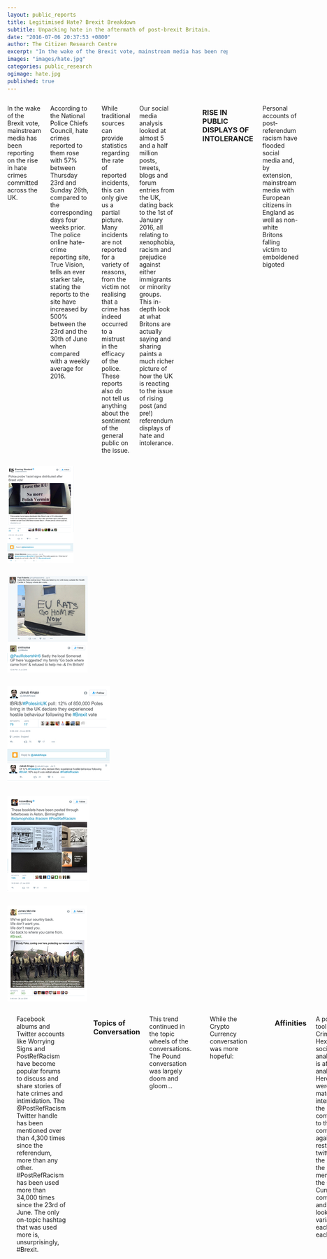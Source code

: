 ```yaml
---
layout: public_reports
title: Legitimised Hate? Brexit Breakdown
subtitle: Unpacking hate in the aftermath of post-brexit Britain. 
date: "2016-07-06 20:37:53 +0800"
author: The Citizen Research Centre
excerpt: "In the wake of the Brexit vote, mainstream media has been reporting on the rise in hate crimes committed across the UK."
images: "images/hate.jpg"
categories: public_research
ogimage: hate.jpg
published: true
---
```

<div class="row">
    <div class='medium-2 large-2 columns'>
        <div class='spacing'></div>
    </div>
<div class='medium-8 large-8 columns'>
<p>In the wake of the Brexit vote, mainstream media has been reporting on the rise in hate crimes committed across the UK.</p>

<p>According to the National Police Chiefs Council, hate crimes reported to them rose with 57% between Thursday 23rd and Sunday 26th, compared to the corresponding days four weeks prior. The police online hate-crime reporting site, True Vision, tells an ever starker tale, stating the reports to the site have increased by 500% between the 23rd and the 30th of June when compared with a weekly average for 2016.</p>

<p>While traditional sources can provide statistics regarding the rate of reported incidents, this can only give us a partial picture. Many incidents are not reported for a variety of reasons, from the victim not realising that a crime has indeed occurred to a mistrust in the efficacy of the police. These reports also do not tell us anything about the sentiment of the general public on the issue.</p>

<p>Our social media analysis looked at almost 5 and a half million posts, tweets, blogs and forum entries from the UK, dating back to the 1st of January 2016, all relating to xenophobia, racism and prejudice against  either immigrants or minority groups. This in-depth look at what Britons are actually saying and sharing paints a much richer picture of how the UK is reacting to the issue of rising post (and pre!) referendum displays of hate and intolerance.</p>

<p style="text-align: center;" ><img src="images/blog-images/hate_tweets.jpg"></p>
<div class='spacing'></div>
<h3>RISE IN PUBLIC DISPLAYS OF INTOLERANCE</h3>
<p>Personal accounts of post-referendum racism have flooded social media and, by extension, mainstream media with European citizens in England as well as non-white Britons falling victim to emboldened bigoted </p>
</div>
<div class='medium-2 large-2 columns'>
        <div class='spacing'></div>
    </div>
</div>
<div class="row">
    <div class='medium-1 large-1 columns'>
        <div class='spacing'></div>
    </div>
    <div class='medium-2 large-2 columns'>
        <p ><img src="images/blog-images/hate_tweet_1.jpg"></p>
    </div>
     <div class='medium-2 large-2 columns'>
        <p ><img src="images/blog-images/hate_tweet_2.jpg"></p>
    </div>
     <div class='medium-2 large-2 columns'>
        <p ><img src="images/blog-images/hate_tweet_3.jpg"></p>
    </div>
     <div class='medium-2 large-2 columns'>
        <p ><img src="images/blog-images/hate_tweet_4.jpg"></p>
    </div>
     <div class='medium-2 large-2 columns'>
        <p ><img src="images/blog-images/hate_tweet_5.jpg"></p>
    </div>
    
<div class='medium-1 large-1 columns'>
        <div class='spacing'></div>
    </div>
</div>
<div class="row">
    <div class='medium-2 large-2 columns'>
        <div class='spacing'></div>
    </div>
<div class='medium-8 large-8 columns'>
<div class='spacing'></div>
<p>Facebook albums and Twitter accounts like Worrying Signs and PostRefRacism have become popular forums to discuss and share stories of hate crimes and intimidation. The @PostRefRacism Twitter handle has been mentioned over than 4,300 times since the referendum, more than any other.  #PostRefRacism has been used more than 34,000 times since the 23rd of June. The only on-topic hashtag that was used more is, unsurprisingly, #Brexit.
</p>
<p style="text-align: center;" ><img src="images/blog-images/crypto_conversation.PNG"></p>
<div class='spacing'></div>
<h3>Topics of Conversation</h3>
<p>This trend continued in the topic wheels of the conversations. The Pound conversation was largely doom and gloom…</p>
<p style="text-align: center;" ><img src="images/blog-images/pound_wheel.PNG"></p>
<p>While the Crypto Currency conversation was more hopeful:</p>
<p style="text-align: center;" ><img src="images/blog-images/crypto_wheel.PNG"></p>
<div class='spacing'></div>
<h3>Affinities</h3>
<p>A powerful tool in Crimson Hexagon’s social media analysis box is affinities analysis. Here we were able to match the interests of the people contributing to the Pound conversation against the rest of twitter, so the same for the members of the Crypto Currency conversation and then look at the variances of each against each other.</p><p>
Those contributing to the Pound conversation tended to be more ‘establishment’ – interested in stock markets, forex, David Cameron and finance.</p><p>
Those contributing to the Crypto Currency conversation were demonstrably more forward thinking – and tended to be interested in Noam Chomsky, P2P (sharing services), Bitcoin and Reddit. 
</p>
<h3>Implications</h3>
<p>As established currencies wax and wane, hedges emerge… Traditionally gold has been the hedge in turbulent times –now crypto currencies also play a role.</p><p>
While this piece has focused on the pound, emerging market currencies and economies usually bear the brunt of political uncertainty and social upheaval. Strong, coherent policies that are supported by citizens are the hallmark of a stable democracy. Brexit has shown us that even the most developed economies hide fractured societies, with disparate ambitions and goals for their future. Fear hides in the wings, and politicians need to beware of reducing complex decisions to binary options in referenda.
</p>
<h3>About The Citizen Research Centre</h3>
<p><a href="{{site.url}}" target="_blank">The Citizen Research Centre</a> is an organisation dedicated to investigating our societies and providing accurate, meaningful data that can be used to effect change – through knowledge, understanding of ourselves and ‘the other’ and through policy.</p><p>
We describe what we do as social research. This is research done in order to improve and expand on our knowledge of the world by providing decision makers in social policy and intervention projects with the best data possible.</p><p>
We run primary face-to-face research - both quantitative and qualitative - in 54 countries in Africa and the Middle East. <a href="http://citizenresearchcentre.org/where-we-work.html">Click here</a> for a list of countries in which we run face-to-face research.</p><p>
We run analytic research on social media globally through our partnership with <a href="http://www.crimsonhexagon.com/" target="_blank">Crimson Hexagon</a>, arguably the best social media analysis platform in the world. This and other reports are generated through mining and reporting on our social media data base, which currently holds almost 1 trillion pieces of social media data.</p><p>
We are committed to providing research on Citizens, and also research for Citizens – that reflect their own views back to them through social media analytics.
</p>
</div>
<div class='medium-2 large-2 columns'>
    <div class='spacing'></div>
    </div>
</div>




<script>
  $(function () {

    $(document).ready(function () {

        // Build the chart
        $('#prevote').highcharts({
            chart: {
                plotBackgroundColor: null,
                plotBorderWidth: null,
                plotShadow: false,
                type: 'pie'
            },
            title: {
                text: 'June 1- June 22nd (the days before the referendum) '
            },
            tooltip: {
                pointFormat: '{series.name}: <b>{point.percentage:.1f}%</b>'
            },
            plotOptions: {
                pie: {
                    allowPointSelect: true,
                    cursor: 'pointer',
                    size: '80%',
                    dataLabels: {
                        enabled: true
                    },
                    showInLegend: false
                }
            },
            series: [{
                name: '% of Brexit Conversation',
                colorByPoint: true,
                data: [{
                    name: 'Under 18 (51 365 posts)',
                    color: '#26B8EB',
                    y: 6.5
                }, {
                    name: '18-24 (8 407 posts)',
                    color: '#333333',
                    y: 1.2
                }, {
                    name: '25-34 (12 404 posts)',
                    color: '#868686',
                    y: 1.8
                }, {
                    name: '35 + (605 724 posts)',
                    color: '#F9A61C',
                    y: 89.4,
                    sliced: true,
                    selected: true
                }]
            }]
        });
    });
});
  </script>

  <script>
  $(function () {

    $(document).ready(function () {

        // Build the chart
        $('#voteday').highcharts({
            chart: {
                plotBackgroundColor: null,
                plotBorderWidth: null,
                plotShadow: false,
                type: 'pie'
            },
            title: {
                text: 'The day of the referendum'
            },
            tooltip: {
                pointFormat: '{series.name}: <b>{point.percentage:.1f}%</b>'
            },
            plotOptions: {
                pie: {
                    allowPointSelect: true,
                    cursor: 'pointer',
                     size: '80%',
                    dataLabels: {
                        enabled: true
                    },
                    showInLegend: false
                }
            },
            series: [{
                name: '% of Brexit Conversation',
                colorByPoint: true,
                data: [{
                    name: 'Under 18 (20 180 posts)',
                    color: '#26B8EB',
                    y: 14.9
                }, {
                    name: '18-24 (4 397 posts)',
                    color: '#333333',
                    y: 3.2
                }, {
                    name: '25-34 (4036 posts)',
                    color: '#868686',
                    y: 3
                }, {
                    name: '35 + (107 166  posts)',
                    color: '#F9A61C',
                    y: 78.9,
                    sliced: true,
                    selected: true
                }]
            }]
        });
    });
});
  </script>

<script>
  $(function () {

    $(document).ready(function () {

        // Build the chart
        $('#threedaysafter').highcharts({
            chart: {
                plotBackgroundColor: null,
                plotBorderWidth: null,
                plotShadow: false,
                type: 'pie'
            },
            title: {
                text: 'Three days after the referendum (24-26 June)'
            },
            tooltip: {
                pointFormat: '{series.name}: <b>{point.percentage:.1f}%</b>'
            },
            plotOptions: {
                pie: {
                    allowPointSelect: true,
                    cursor: 'pointer',
                     size: '80%',
                    dataLabels: {
                        enabled: true
                    },
                    showInLegend: false
                }
            },
            series: [{
                name: '% of Brexit Conversation',
                colorByPoint: true,
                data: [{
                    name: 'Under 18 (86 551 posts)',
                    color: '#26B8EB',
                    y: 14.5
                }, {
                    name: '18-24 (20 014 posts)',
                    color: '#333333',
                    y: 3.4
                }, {
                    name: '25-34 (17 781 posts)',
                    color: '#868686',
                    y: 3
                }, {
                    name: '35 + (471 369   posts)',
                    color: '#F9A61C',
                    y: 79.1,
                    sliced: true,
                    selected: true
                }]
            }]
        });
    });
});
  </script>
   
<script>
  $(function () {

    $(document).ready(function () {

        // Build the chart
        $('#lastdaysjune').highcharts({
            chart: {
                plotBackgroundColor: null,
                plotBorderWidth: null,
                plotShadow: false,
                type: 'pie'
            },
            title: {
                text: 'The last three days of June'
            },
            tooltip: {
                pointFormat: '{series.name}: <b>{point.percentage:.1f}%</b>'
            },
            plotOptions: {
                pie: {
                    allowPointSelect: true,
                    cursor: 'pointer',
                    size: '80%',
                    dataLabels: {
                        enabled: true
                    },
                    showInLegend: false
                }
            },
            series: [{
                name: '% of Brexit Conversation',
                colorByPoint: true,
                data: [{
                    name: 'Under 18 (18 565 posts)',
                    color: '#26B8EB',
                    y: 6.2
                }, {
                    name: '18-24 (3772 posts)',
                    color: '#333333',
                    y: 1.3
                }, {
                    name: '25-34 (6705 posts)',
                    color: '#868686',
                    y: 2.2
                }, {
                    name: '35 + (269 335  posts)',
                    color: '#F9A61C',
                    y: 90.3,
                    sliced: true,
                    selected: true
                }]
            }]
        });
    });
});
  </script>